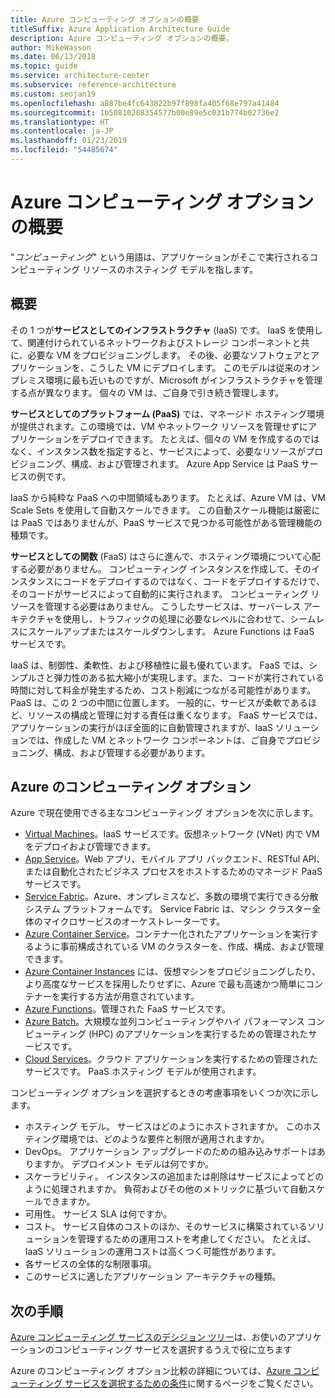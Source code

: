 ```yaml
---
title: Azure コンピューティング オプションの概要
titleSuffix: Azure Application Architecture Guide
description: Azure コンピューティング オプションの概要。
author: MikeWasson
ms.date: 06/13/2018
ms.topic: guide
ms.service: architecture-center
ms.subservice: reference-architecture
ms.custom: seojan19
ms.openlocfilehash: a887be4fc643822b97f898fa405f68e797a41484
ms.sourcegitcommit: 1b50810208354577b00e89e5c031b774b02736e2
ms.translationtype: HT
ms.contentlocale: ja-JP
ms.lasthandoff: 01/23/2019
ms.locfileid: "54485674"
---
```

# <a name="overview-of-azure-compute-options"></a>Azure コンピューティング オプションの概要

"*コンピューティング*" という用語は、アプリケーションがそこで実行されるコンピューティング リソースのホスティング モデルを指します。

## <a name="overview"></a>概要

その 1 つが**サービスとしてのインフラストラクチャ** (IaaS) です。 IaaS を使用して、関連付けられているネットワークおよびストレージ コンポーネントと共に、必要な VM をプロビジョニングします。 その後、必要なソフトウェアとアプリケーションを、こうした VM にデプロイします。 このモデルは従来のオンプレミス環境に最も近いものですが、Microsoft がインフラストラクチャを管理する点が異なります。 個々の VM は、ご自身で引き続き管理します。

**サービスとしてのプラットフォーム (PaaS)** では、マネージド ホスティング環境が提供されます。この環境では、VM やネットワーク リソースを管理せずにアプリケーションをデプロイできます。 たとえば、個々の VM を作成するのではなく、インスタンス数を指定すると、サービスによって、必要なリソースがプロビジョニング、構成、および管理されます。 Azure App Service は PaaS サービスの例です。

IaaS から純粋な PaaS への中間領域もあります。 たとえば、Azure VM は、VM Scale Sets を使用して自動スケールできます。 この自動スケール機能は厳密には PaaS ではありませんが、PaaS サービスで見つかる可能性がある管理機能の種類です。

**サービスとしての関数** (FaaS) はさらに進んで、ホスティング環境について心配する必要がありません。 コンピューティング インスタンスを作成して、そのインスタンスにコードをデプロイするのではなく、コードをデプロイするだけで、そのコードがサービスによって自動的に実行されます。 コンピューティング リソースを管理する必要はありません。 こうしたサービスは、サーバーレス アーキテクチャを使用し、トラフィックの処理に必要なレベルに合わせて、シームレスにスケールアップまたはスケールダウンします。 Azure Functions は FaaS サービスです。

IaaS は、制御性、柔軟性、および移植性に最も優れています。 FaaS では、シンプルさと弾力性のある拡大縮小が実現します。また、コードが実行されている時間に対して料金が発生するため、コスト削減につながる可能性があります。 PaaS は、この 2 つの中間に位置します。 一般的に、サービスが柔軟であるほど、リソースの構成と管理に対する責任は重くなります。 FaaS サービスでは、アプリケーションの実行がほぼ全面的に自動管理されますが、IaaS ソリューションでは、作成した VM とネットワーク コンポーネントは、ご自身でプロビジョニング、構成、および管理する必要があります。

## <a name="azure-compute-options"></a>Azure のコンピューティング オプション

Azure で現在使用できる主なコンピューティング オプションを次に示します。

- [Virtual Machines](/azure/virtual-machines/)。IaaS サービスです。仮想ネットワーク (VNet) 内で VM をデプロイおよび管理できます。
- [App Service](/azure/app-service/app-service-value-prop-what-is)。Web アプリ、モバイル アプリ バックエンド、RESTful API、または自動化されたビジネス プロセスをホストするためのマネージド PaaS サービスです。
- [Service Fabric](/azure/service-fabric/service-fabric-overview)。Azure、オンプレミスなど、多数の環境で実行できる分散システム プラットフォームです。 Service Fabric は、マシン クラスター全体のマイクロサービスのオーケストレーターです。
- [Azure Container Service](/azure/container-service/container-service-intro)。コンテナー化されたアプリケーションを実行するように事前構成されている VM のクラスターを、作成、構成、および管理できます。
- [Azure Container Instances](/azure/container-instances/container-instances-overview) には、仮想マシンをプロビジョニングしたり、より高度なサービスを採用したりせずに、Azure で最も高速かつ簡単にコンテナーを実行する方法が用意されています。
- [Azure Functions](/azure/azure-functions/functions-overview)。管理された FaaS サービスです。
- [Azure Batch](/azure/batch/batch-technical-overview)。大規模な並列コンピューティングやハイ パフォーマンス コンピューティング (HPC) のアプリケーションを実行するための管理されたサービスです。
- [Cloud Services](/azure/cloud-services/cloud-services-choose-me)。クラウド アプリケーションを実行するための管理されたサービスです。 PaaS ホスティング モデルが使用されます。

コンピューティング オプションを選択するときの考慮事項をいくつか次に示します。

- ホスティング モデル。 サービスはどのようにホストされますか。 このホスティング環境では、どのような要件と制限が適用されますか。
- DevOps。 アプリケーション アップグレードのための組み込みサポートはありますか。 デプロイメント モデルは何ですか。
- スケーラビリティ。 インスタンスの追加または削除はサービスによってどのように処理されますか。 負荷およびその他のメトリックに基づいて自動スケールできますか。
- 可用性。 サービス SLA は何ですか。
- コスト。 サービス自体のコストのほか、そのサービスに構築されているソリューションを管理するための運用コストを考慮してください。 たとえば、IaaS ソリューションの運用コストは高くつく可能性があります。
- 各サービスの全体的な制限事項。
- このサービスに適したアプリケーション アーキテクチャの種類。

## <a name="next-steps"></a>次の手順

[Azure コンピューティング サービスのデシジョン ツリー](./compute-decision-tree.md)は、お使いのアプリケーションのコンピューティング サービスを選択するうえで役に立ちます

Azure のコンピューティング オプション比較の詳細については、[Azure コンピューティング サービスを選択するための条件](./compute-comparison.md)に関するページをご覧ください。
